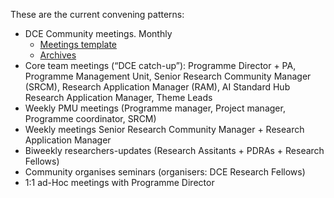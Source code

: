 These are the current convening patterns: 

- DCE Community meetings. Monthly
    - [Meetings template](https://hackmd.io/OaYxZlLpTu-1vke1DlZyBg?view) 
    - [Archives](https://hackmd.io/mOjfOz4HRX2V8Yria50HJg?view)
- Core team meetings (“DCE catch-up”): Programme Director + PA, Programme Management Unit, Senior Research Community Manager (SRCM), Research Application Manager (RAM), AI Standard Hub Research Application Manager, Theme Leads
-	Weekly PMU meetings (Programme manager, Project manager, Programme coordinator, SRCM)
-	Weekly meetings Senior Research Community Manager + Research Application Manager 
-	Biweekly researchers-updates (Research Assitants + PDRAs + Research Fellows) 
-	Community organises seminars (organisers: DCE Research Fellows)
-	1:1 ad-Hoc meetings with Programme Director
